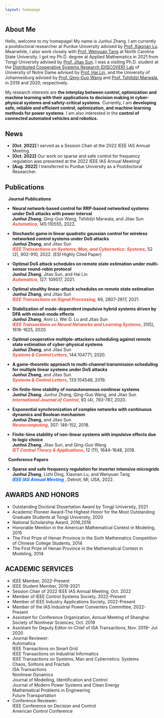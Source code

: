 ```yaml
---
layout: homepage
---
```


## About Me

Hello, welcome to my homepage! My name is Junhui Zhang. I am currently a postdoctoral researcher at Purdue University advised by [Prof. Xiaonan Lu](https://sites.temple.edu/ecexiaonanlu/people/). Meanwhile, I also work closely with [Prof. Wenyuan Tang](https://people.engr.ncsu.edu/wtang8/) at North Carolina State University. I got my Ph.D. degree at Applied Mathematics in 2021 from Tongji University advised by [Prof. Jitao Sun](https://math.tongji.edu.cn/info/1147/8803.htm). I was a visiting Ph.D. student at the [Distributed Cooperative Systems Research (DISCOVER) Lab](https://sites.google.com/a/nd.edu/discoverlab/) of University of Notre Dame advised by [Prof. Hai Lin](https://www3.nd.edu/~hlin1/), and the University of Johannesburg advised by [Prof. Qing-Guo Wang](https://www.uj.ac.za/members/prof-qing-guo-wang/) and [Prof. Tshilidzi Marwala](https://en.m.wikipedia.org/wiki/Tshilidzi_Marwala), in 2019 and 2020, respectively. 

My research interests are  **the interplay between control, optimization and machine learning with their applications to decision making in cyber-physical systems and safety-critical systems**. Currently, I am **developing safe, reliable and efficient control, optimization, and machine learning methods for power systems**. I am also interested in the **control of connected automated vehicles and robotics.**

## News

- **[Oct. 2022]** I served as a Session Chair at the 2022 IEEE IAS Annual Meeting.
- **[Oct. 2022]** Our work on sparse and safe control for frequency regulation was presented at the 2022 IEEE IAS Annual Meeting!
- **[Aug. 2022]** I transferred to Purdue University as a Postdoctoral Researcher.

## Publications
<h4 style="margin:0 10px 0;">Journal Publications</h4>

- **Neural network-based control for RRP-based networked systems under DoS attacks with power interval**
  <br>
  **Junhui Zhang**, Qing-Guo Wang, Tshilidzi Marwala, and Jitao Sun
  <br>
   <strong><i style="color:#e74d3c">Automatica</i></strong>, 145:110555, 2022.
  <br>


- **Stochastic game in linear quadratic gaussian control for wireless networked control systems under DoS attacks**
  <br>
   **Junhui Zhang**, and Jitao Sun
  <br>
  <strong><i style="color:#e74d3c">IEEE Transactions on Systems, Man, and Cybernetics: Systems</i></strong>, 52 (2), 902-910, 2022. [ESI Highly Cited Paper]
  <br>

- **Optimal DoS attack schedules on remote state estimation under multi-sensor round-robin protocol**
  <br>
   **Junhui Zhang**, Jitao Sun, and Hai Lin
  <br>
  <strong><i style="color:#e74d3c">Automatica</i></strong>, 127: 109517, 2021.
  <br>


- **Optimal stealthy linear-attack schedules on remote state estimation**
  <br>
   **Junhui Zhang**, and Jitao Sun
  <br>
  <strong><i style="color:#e74d3c">IEEE Transactions on Signal Processing</i></strong>, 69, 2807-2817, 2021.
  <br>
  
  
- **Stabilization of mode-dependent impulsive hybrid systems driven by DFA with mixed-mode effects**
  <br>
   **Junhui Zhang**, Anni Li, Wei D. Lu and Jitao Sun
  <br>
  <strong><i style="color:#e74d3c">IEEE Transactions on Neural Networks and Learning Systems</i></strong>, 31(5), 1616-1625, 2020.
  <br>

- **Optimal cooperative multiple-attackers scheduling against remote state estimation of cyber-physical systems**
  <br>
   **Junhui Zhang**, and Jitao Sun
  <br>
  <strong><i style="color:#e74d3c">Systems & Control Letters</i></strong>, 144:104771, 2020.
  <br>
 
- **A game-theoretic approach to multi-channel transmission scheduling for multiple linear systems under DoS attacks**
  <br>
   **Junhui Zhang**, and Jitao Sun
  <br>
  <strong><i style="color:#e74d3c">Systems & Control Letters</i></strong>, 133:104546, 2019.
  <br>
 
- **On finite-time stability of nonautonomous nonlinear systems**
  <br>
   **Junhui Zhang**, Junhui Zhang, Qing-Guo Wang, and Jitao Sun
  <br>
  <strong><i style="color:#e74d3c"> International Journal of Control</i></strong>, 93 (4), 783-787, 2020.
  <br>
  
- **Exponential synchronization of complex networks with continuous dynamics and Boolean mechanism**
  <br>
   **Junhui Zhang**, and Jitao Sun
  <br>
  <strong><i style="color:#e74d3c">  Neurocomputing</i></strong>, 307: 146-152, 2018.
  <br>
  
- **Finite-time stability of non-linear systems with impulsive effects due to logic choice**
  <br>
   **Junhui Zhang**, Jitao Sun, and Qing-Guo Wang
  <br>
  <strong><i style="color:#e74d3c"> IET Control Theory & Applications</i></strong>, 12 (11), 1644-1648, 2018.
  <br> 
<h4 style="margin:0 10px 0;">Conference Papers</h4>

- **Sparse and safe frequency regulation for inverter intensive microgrids**
  <br>
   **Junhui Zhang**, Lizhi Ding, Xiaonan Lu, and Wenyuan Tang
  <br>
  <strong><i style="color:#0066FF"> IEEE IAS Annual Meeting </i></strong>, Detroit, MI, USA, 2022.
  <br>
  
## AWARDS AND HONORS

- Outstanding Doctoral Dissertation Award by Tongji University, 2021
- Academic Pioneer Award-The Highest Honor for the Most Outstanding Graduate Students at Tongji University, 2020
- National Scholarship Award, 2016,2018
- Honorable Mention in the American Mathematical Contest in Modeling, 2015
- The First Prize of Henan Province in the Sixth Mathematics Competition of Chinese College Students, 2014
- The First Prize of Henan Province in the Mathematical Contest in Modeling, 2014

## ACADEMIC SERVICES

- IEEE Member, 2022-Present  
- IEEE Student Member, 2019-2021 
- Session Chair of 2022 IEEE IAS Annual Meeting, Oct. 2022
- Member of IEEE Control Systems Society, 2022-Present
- Member of IEEE Industry Applications Society, 2022-Present
- Member of the IAS Industrial Power Converters Committee, 2022-Present
- Assistant for Conference Organization, Annual Meeting of Shanghai Society of Nonlinear Sciences, Oct. 2019             
- Assistant for Deputy Editor-in-Chief of ISA Transactions, Nov. 2019- Jul. 2020
  <br>
- Journal Reviewer:
  <br>
  Automatica
  <br>
  IEEE Transactions on Smart Grid
  <br>
  IEEE Transactions on Industrial Informatics
  <br>
  IEEE Transactions on Systems, Man and Cybernetics: Systems
  <br>
  Chaos, Solitons and Fractals
  <br>
  ISA Transactions
  <br>
  Nonlinear Dynamics
  <br>
  Journal of Modelling, Identification and Control
  <br>
  Journal of Modern Power Systems and Clean Energy
  <br>
  Mathematical Problems in Engineering
  <br>
  Future Transportation
  <br>
- Conference Reviewer:
  <br>
 IEEE Conference on Decision and Control
  <br>
  American Control Conference
  <br>

